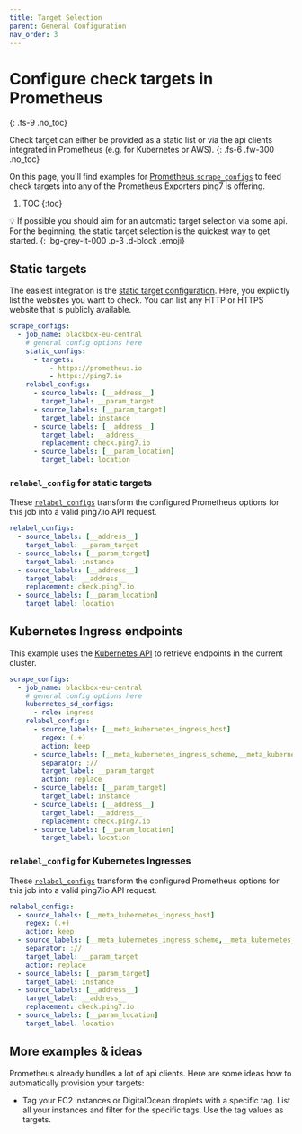 ```yaml
---
title: Target Selection
parent: General Configuration
nav_order: 3
---
```


# Configure check targets in Prometheus
{: .fs-9 .no_toc}

Check target can either be provided as a static list or via the
api clients integrated in Prometheus (e.g. for Kubernetes or AWS).
{: .fs-6 .fw-300 .no_toc}


On this page, you'll find examples for [Prometheus `scrape_configs`](https://prometheus.io/docs/prometheus/latest/configuration/configuration/#scrape_config) to feed check targets into
any of the Prometheus Exporters ping7 is offering.

1. TOC
{:toc}

💡 If possible you should aim for an automatic target selection via some api.
For the beginning, the static target selection is the quickest way to get
started.
{: .bg-grey-lt-000 .p-3 .d-block .emoji}

## Static targets

The easiest integration is the [static target configuration](https://prometheus.io/docs/prometheus/latest/configuration/configuration/#static_config).
Here, you explicitly list the websites you want to check. You can
list any HTTP or HTTPS website that is publicly available.

```yaml
scrape_configs:
  - job_name: blackbox-eu-central
    # general config options here
    static_configs:
      - targets:
          - https://prometheus.io
          - https://ping7.io
    relabel_configs:
      - source_labels: [__address__]
        target_label: __param_target
      - source_labels: [__param_target]
        target_label: instance
      - source_labels: [__address__]
        target_label: __address__
        replacement: check.ping7.io
      - source_labels: [__param_location]
        target_label: location
```

### `relabel_config` for static targets

These [`relabel_configs`](https://prometheus.io/docs/prometheus/latest/configuration/configuration/#relabel_config)
transform the configured Prometheus options for this job
into a valid ping7.io API request.

```yaml
relabel_configs:
  - source_labels: [__address__]
    target_label: __param_target
  - source_labels: [__param_target]
    target_label: instance
  - source_labels: [__address__]
    target_label: __address__
    replacement: check.ping7.io
  - source_labels: [__param_location]
    target_label: location
```

## Kubernetes Ingress endpoints

This example uses the [Kubernetes API](https://prometheus.io/docs/prometheus/latest/configuration/configuration/#kubernetes_sd_config)
to retrieve endpoints in the current cluster.

```yaml
scrape_configs:
  - job_name: blackbox-eu-central
    # general config options here
    kubernetes_sd_configs:
      - role: ingress
    relabel_configs:
      - source_labels: [__meta_kubernetes_ingress_host]
        regex: (.+)
        action: keep
      - source_labels: [__meta_kubernetes_ingress_scheme,__meta_kubernetes_ingress_host]
        separator: ://
        target_label: __param_target
        action: replace
      - source_labels: [__param_target]
        target_label: instance
      - source_labels: [__address__]
        target_label: __address__
        replacement: check.ping7.io
      - source_labels: [__param_location]
        target_label: location
```

### `relabel_config` for Kubernetes Ingresses

These [`relabel_configs`](https://prometheus.io/docs/prometheus/latest/configuration/configuration/#relabel_config)
transform the configured Prometheus options for this job
into a valid ping7.io API request.

```yaml
relabel_configs:
  - source_labels: [__meta_kubernetes_ingress_host]
    regex: (.+)
    action: keep
  - source_labels: [__meta_kubernetes_ingress_scheme,__meta_kubernetes_ingress_host]
    separator: ://
    target_label: __param_target
    action: replace
  - source_labels: [__param_target]
    target_label: instance
  - source_labels: [__address__]
    target_label: __address__
    replacement: check.ping7.io
  - source_labels: [__param_location]
    target_label: location
```

## More examples & ideas

Prometheus already bundles a lot of api clients. Here are some ideas how to
automatically provision your targets:

* Tag your EC2 instances or DigitalOcean droplets with a specific tag. List
  all your instances and filter for the specific tags. Use the tag values
  as targets.
